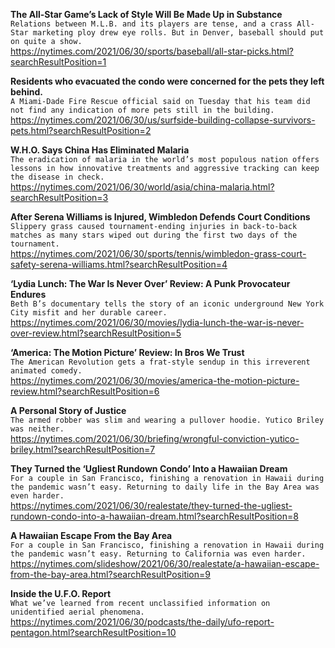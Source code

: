 **The All-Star Game’s Lack of Style Will Be Made Up in Substance**\
`Relations between M.L.B. and its players are tense, and a crass All-Star marketing ploy drew eye rolls. But in Denver, baseball should put on quite a show.`\
https://nytimes.com/2021/06/30/sports/baseball/all-star-picks.html?searchResultPosition=1

**Residents who evacuated the condo were concerned for the pets they left behind.**\
`A Miami-Dade Fire Rescue official said on Tuesday that his team did not find any indication of more pets still in the building.`\
https://nytimes.com/2021/06/30/us/surfside-building-collapse-survivors-pets.html?searchResultPosition=2

**W.H.O. Says China Has Eliminated Malaria**\
`The eradication of malaria in the world’s most populous nation offers lessons in how innovative treatments and aggressive tracking can keep the disease in check.`\
https://nytimes.com/2021/06/30/world/asia/china-malaria.html?searchResultPosition=3

**After Serena Williams is Injured, Wimbledon Defends Court Conditions**\
`Slippery grass caused tournament-ending injuries in back-to-back matches as many stars wiped out during the first two days of the tournament.`\
https://nytimes.com/2021/06/30/sports/tennis/wimbledon-grass-court-safety-serena-williams.html?searchResultPosition=4

**‘Lydia Lunch: The War Is Never Over’ Review: A Punk Provocateur Endures**\
`Beth B’s documentary tells the story of an iconic underground New York City misfit and her durable career.`\
https://nytimes.com/2021/06/30/movies/lydia-lunch-the-war-is-never-over-review.html?searchResultPosition=5

**‘America: The Motion Picture’ Review: In Bros We Trust**\
`The American Revolution gets a frat-style sendup in this irreverent animated comedy.`\
https://nytimes.com/2021/06/30/movies/america-the-motion-picture-review.html?searchResultPosition=6

**A Personal Story of Justice**\
`The armed robber was slim and wearing a pullover hoodie. Yutico Briley was neither.`\
https://nytimes.com/2021/06/30/briefing/wrongful-conviction-yutico-briley.html?searchResultPosition=7

**They Turned the ‘Ugliest Rundown Condo’ Into a Hawaiian Dream**\
`For a couple in San Francisco, finishing a renovation in Hawaii during the pandemic wasn’t easy. Returning to daily life in the Bay Area was even harder.`\
https://nytimes.com/2021/06/30/realestate/they-turned-the-ugliest-rundown-condo-into-a-hawaiian-dream.html?searchResultPosition=8

**A Hawaiian Escape From the Bay Area**\
`For a couple in San Francisco, finishing a renovation in Hawaii during the pandemic wasn’t easy. Returning to California was even harder.`\
https://nytimes.com/slideshow/2021/06/30/realestate/a-hawaiian-escape-from-the-bay-area.html?searchResultPosition=9

**Inside the U.F.O. Report**\
`What we’ve learned from recent unclassified information on unidentified aerial phenomena.`\
https://nytimes.com/2021/06/30/podcasts/the-daily/ufo-report-pentagon.html?searchResultPosition=10

